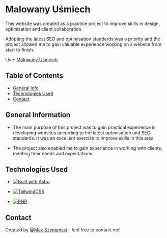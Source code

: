 
# Malowany Uśmiech

This website was created as a practice project to improve skills in design, optimisation and client collaboration.

Adopting the latest SEO and optimisation standards was a priority and the project allowed me to gain valuable experience working on a website from start to finish.

Live: [Malowany Uśmiech](https://malowanyusmiech.pl/)

## Table of Contents

- [General Info](#general-information)
- [Technologies Used](#technologies-used)
- [Contact](#contact)

## General Information

- The main purpose of this project was to gain practical experience in developing websites according to the latest optimisation and SEO standards. It was an excellent exercise to improve skills in this area.

- The project also enabled me to gain experience in working with clients, meeting their needs and expectations.


## Technologies Used

- [![Built with Astro](https://astro.badg.es/v2/built-with-astro/tiny.svg)](https://astro.build)
  
- [![TailwindCSS](https://img.shields.io/badge/tailwindcss-%2338B2AC.svg?style=for-the-badge&logo=tailwind-css&logoColor=white)](https://tailwindcss.com/)

- [![PHP](https://img.shields.io/badge/php-%23777BB4.svg?style=for-the-badge&logo=php&logoColor=white)](https://www.php.net/)



## Contact

Created by [@Max Szymański](https://github.com/maxszymanski) - feel free to contact me!
